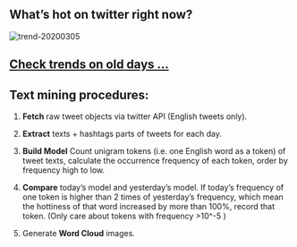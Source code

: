 ## What’s hot on twitter right now?

![trend-20200305][wordcloud]

[wordcloud]: https://raw.githubusercontent.com/xdqc/tweet-trend-everyday/master/word-cloud/trend-20200305.png?token=AF5V4P7ADR6KQBZ4CEDTNIK6AXRMU "trend-20200305"

## [Check trends on old days ...](https://github.com/xdqc/tweet-trend-everyday/tree/master/word-cloud)

## Text mining procedures:

1. **Fetch** raw tweet objects via twitter API (English tweets only).

2. **Extract** texts + hashtags parts of tweets for each day.

3. **Build Model** Count unigram tokens (i.e. one English word as a token) of tweet texts, calculate the occurrence frequency of each token, order by frequency high to low.

4. **Compare** today’s model and yesterday’s model. If today’s frequency of one token is higher than 2 times of yesterday’s frequency, which mean the hottiness of that word increased by more than 100%, record that token. (Only care about tokens with frequency >10^-5 )

5. Generate **Word Cloud** images.
